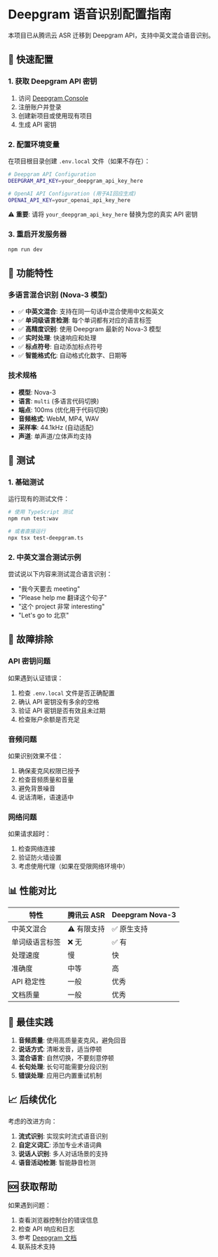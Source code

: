 # Deepgram 语音识别配置指南

本项目已从腾讯云 ASR 迁移到 Deepgram API，支持中英文混合语音识别。

## 🚀 快速配置

### 1. 获取 Deepgram API 密钥

1. 访问 [Deepgram Console](https://console.deepgram.com/)
2. 注册账户并登录
3. 创建新项目或使用现有项目
4. 生成 API 密钥

### 2. 配置环境变量

在项目根目录创建 `.env.local` 文件（如果不存在）：

```bash
# Deepgram API Configuration
DEEPGRAM_API_KEY=your_deepgram_api_key_here

# OpenAI API Configuration (用于AI回应生成)
OPENAI_API_KEY=your_openai_api_key_here
```

⚠️ **重要**: 请将 `your_deepgram_api_key_here` 替换为您的真实 API 密钥

### 3. 重启开发服务器

```bash
npm run dev
```

## 🌟 功能特性

### 多语言混合识别 (Nova-3 模型)

- ✅ **中英文混合**: 支持在同一句话中混合使用中文和英文
- ✅ **单词级语言检测**: 每个单词都有对应的语言标签
- ✅ **高精度识别**: 使用 Deepgram 最新的 Nova-3 模型
- ✅ **实时处理**: 快速响应和处理
- ✅ **标点符号**: 自动添加标点符号
- ✅ **智能格式化**: 自动格式化数字、日期等

### 技术规格

- **模型**: Nova-3
- **语言**: `multi` (多语言代码切换)
- **端点**: 100ms (优化用于代码切换)
- **音频格式**: WebM, MP4, WAV
- **采样率**: 44.1kHz (自动适配)
- **声道**: 单声道/立体声均支持

## 🧪 测试

### 1. 基础测试

运行现有的测试文件：

```bash
# 使用 TypeScript 测试
npm run test:wav

# 或者直接运行
npx tsx test-deepgram.ts
```

### 2. 中英文混合测试示例

尝试说以下内容来测试混合语言识别：

- "我今天要去 meeting"
- "Please help me 翻译这个句子"
- "这个 project 非常 interesting"
- "Let's go to 北京"

## 🔧 故障排除

### API 密钥问题

如果遇到认证错误：

1. 检查 `.env.local` 文件是否正确配置
2. 确认 API 密钥没有多余的空格
3. 验证 API 密钥是否有效且未过期
4. 检查账户余额是否充足

### 音频问题

如果识别效果不佳：

1. 确保麦克风权限已授予
2. 检查音频质量和音量
3. 避免背景噪音
4. 说话清晰，语速适中

### 网络问题

如果请求超时：

1. 检查网络连接
2. 验证防火墙设置
3. 考虑使用代理（如果在受限网络环境中）

## 📊 性能对比

| 特性 | 腾讯云 ASR | Deepgram Nova-3 |
|------|-----------|-----------------|
| 中英文混合 | ⚠️ 有限支持 | ✅ 原生支持 |
| 单词级语言标签 | ❌ 无 | ✅ 有 |
| 处理速度 | 慢 | 快 |
| 准确度 | 中等 | 高 |
| API 稳定性 | 一般 | 优秀 |
| 文档质量 | 一般 | 优秀 |

## 🎯 最佳实践

1. **音频质量**: 使用高质量麦克风，避免回音
2. **说话方式**: 清晰发音，适当停顿
3. **混合语言**: 自然切换，不要刻意停顿
4. **长句处理**: 长句可能需要分段识别
5. **错误处理**: 应用已内置重试机制

## 📈 后续优化

考虑的改进方向：

1. **流式识别**: 实现实时流式语音识别
2. **自定义词汇**: 添加专业术语词典
3. **说话人识别**: 多人对话场景的支持
4. **语音活动检测**: 智能静音检测

## 🆘 获取帮助

如果遇到问题：

1. 查看浏览器控制台的错误信息
2. 检查 API 响应和日志
3. 参考 [Deepgram 文档](https://developers.deepgram.com/docs/)
4. 联系技术支持 
